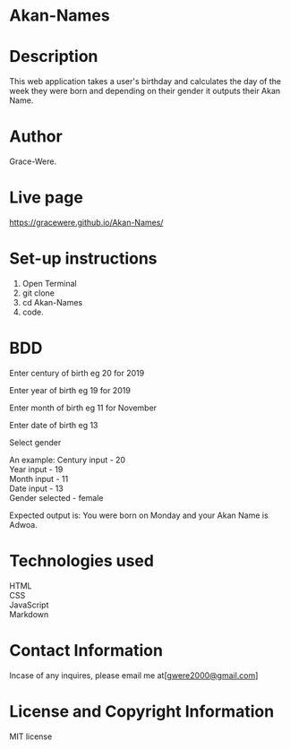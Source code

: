# Akan-Names

# Description

This web application takes a user's birthday and calculates the day of the week they were born and depending on their gender it outputs their Akan Name.

# Author

Grace-Were.

# Live page

https://gracewere.github.io/Akan-Names/

# Set-up instructions

1. Open Terminal
2. git clone
3. cd Akan-Names
4. code.

# BDD

Enter century of birth eg 20 for 2019

Enter year of birth eg 19 for 2019

Enter month of birth eg 11 for November

Enter date of birth eg 13

Select gender

An example:
Century input - 20  
Year input - 19  
Month input - 11  
Date input - 13  
Gender selected - female

Expected output is: You were born on Monday and your Akan Name is Adwoa.

# Technologies used

HTML  
CSS  
JavaScript  
Markdown

# Contact Information

Incase of any inquires, please email me at[gwere2000@gmail.com]

# License and Copyright Information

MIT license
